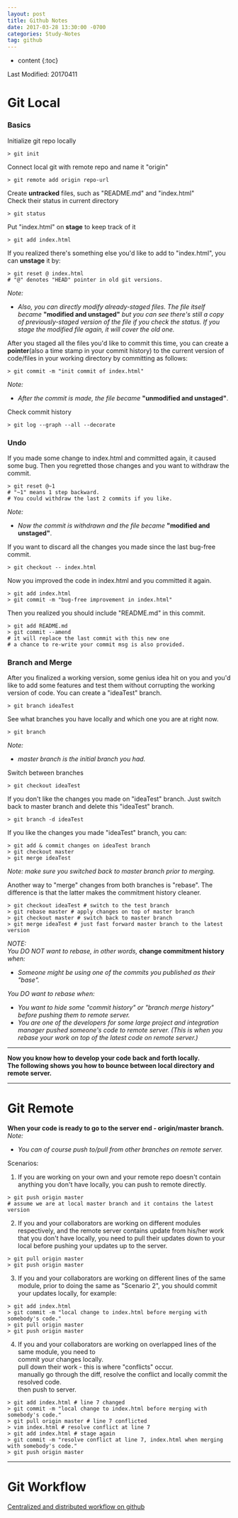 ```yaml
---
layout: post
title: Github Notes
date: 2017-03-28 13:30:00 -0700
categories: Study-Notes
tag: github
---
```

* content
{:toc}



Last Modified: 20170411


# Git Local

### Basics

Initialize git repo locally  
```shell
> git init
```

Connect local git with remote repo and name it "origin"  
```shell
> git remote add origin repo-url
```

Create __untracked__ files, such as "README.md" and "index.html"  
Check their status in current directory  
```shell
> git status
```

Put "index.html" on __stage__ to keep track of it
```shell
> git add index.html
```

If you realized there's something else you'd like to add to "index.html", you can __unstage__ it by:  
```shell
> git reset @ index.html
# "@" denotes "HEAD" pointer in old git versions.
```

_Note:_  
* _Also, you can directly modify already-staged files. The file itself became_ __"modified and unstaged"__ _but you can see there's still a copy of previously-staged version of the file if you check the status. If you stage the modified file again, it will cover the old one._

After you staged all the files you'd like to commit this time, you can create a __pointer__(also a time stamp in your commit history) to the current version of code/files in your working directory by committing as follows:  
```shell
> git commit -m "init commit of index.html"
```

_Note:_  
* _After the commit is made, the file became_ __"unmodified and unstaged"__.

Check commit history
```shell
> git log --graph --all --decorate
```

### Undo

If you made some change to index.html and committed again, it caused some bug. Then you regretted those changes and you want to withdraw the commit.
```shell
> git reset @~1
# "~1" means 1 step backward.
# You could withdraw the last 2 commits if you like.
```

_Note:_  
* _Now the commit is withdrawn and the file became_ __"modified and unstaged"__.  

If you want to discard all the changes you made since the last bug-free commit.  
```shell
> git checkout -- index.html
```

Now you improved the code in index.html and you committed it again.
```shell
> git add index.html
> git commit -m "bug-free improvement in index.html"
```

Then you realized you should include "README.md" in this commit.
```shell
> git add README.md
> git commit --amend
# it will replace the last commit with this new one
# a chance to re-write your commit msg is also provided.
```

### Branch and Merge

After you finalized a working version, some genius idea hit on you and you'd like to add some features and test them without corrupting the working version of code. You can create a "ideaTest" branch.
```shell
> git branch ideaTest
```

See what branches you have locally and which one you are at right now.
```shell
> git branch
```
_Note:_  
* _master branch is the initial branch you had._

Switch between branches
```shell
> git checkout ideaTest
```

If you don't like the changes you made on "ideaTest" branch. Just switch back to master branch and delete this "ideaTest" branch.
```shell
> git branch -d ideaTest
```

If you like the changes you made "ideaTest" branch, you can:

```shell
> git add & commit changes on ideaTest branch
> git checkout master
> git merge ideaTest
```

_Note: make sure you switched back to master branch prior to merging._


Another way to "merge" changes from both branches is "rebase". The difference is that the latter makes the commitment history cleaner.
```shell
> git checkout ideaTest # switch to the test branch
> git rebase master # apply changes on top of master branch
> git checkout master # switch back to master branch
> git merge ideaTest # just fast forward master branch to the latest version
```

_NOTE:_  
_You DO NOT want to rebase, in other words,_ __change commitment history__ _when:_  
* _Someone might be using one of the commits you published as their "base"._  

_You DO want to rebase when:_
* _You want to hide some "commit history" or "branch merge history" before pushing them to remote server._  
* _You are one of the developers for some large project and integration manager pushed someone's code to remote server. (This is when you rebase your work on top of the latest code on remote server.)_

---

__Now you know how to develop your code back and forth locally.__  
__The following shows you how to bounce between local directory and remote server.__  

---

# Git Remote

__When your code is ready to go to the server end - origin/master branch.__  
_Note:_  
* _You can of course push to/pull from other branches on remote server._  

Scenarios:  
1. If you are working on your own and your remote repo doesn't contain anything you don't have locally, you can push to remote directly.
```shell
> git push origin master
# assume we are at local master branch and it contains the latest version
```

2. If you and your collaborators are working on different modules respectively, and the remote server contains update from his/her work that you don't have locally, you need to pull their updates down to your local before pushing your updates up to the server.  
```shell
> git pull origin master
> git push origin master
```

3. If you and your collaborators are working on different lines of the same module, prior to doing the same as "Scenario 2", you should commit your updates locally, for example:  
```shell
> git add index.html
> git commit -m "local change to index.html before merging with somebody's code."
> git pull origin master
> git push origin master
```

4. If you and your collaborators are working on overlapped lines of the same module, you need to  
commit your changes locally.  
pull down their work - this is where "conflicts" occur.  
manually go through the diff, resolve the conflict and locally commit the resolved code.  
then push to server.  
```shell
> git add index.html # line 7 changed
> git commit -m "local change to index.html before merging with somebody's code."
> git pull origin master # line 7 conflicted
> vim index.html # resolve conflict at line 7
> git add index.html # stage again
> git commit -m "resolve conflict at line 7, index.html when merging with somebody's code."
> git push origin master
```
---

# Git Workflow

[Centralized and distributed workflow on github](https://git-scm.com/book/en/v2/Distributed-Git-Distributed-Workflows)
